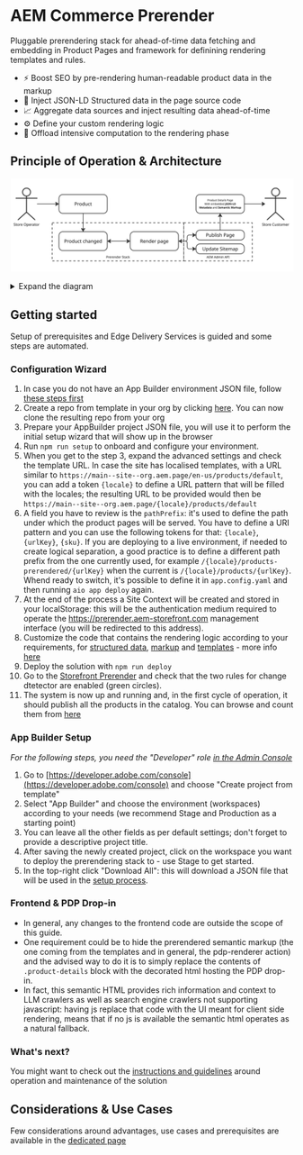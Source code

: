 # AEM Commerce Prerender

Pluggable prerendering stack for ahead-of-time data fetching and embedding in Product Pages and framework for definining rendering templates and rules.

* ⚡️ Boost SEO by pre-rendering human-readable product data in the markup
* 💉 Inject JSON-LD Structured data in the page source code
* 📈 Aggregate data sources and inject resulting data ahead-of-time
* ⚙️ Define your custom rendering logic
* 🧠 Offload intensive computation to the rendering phase

## Principle of Operation & Architecture
![Principle of Operation](/docs/principle-of-operation.jpg)

<details>
  <summary>Expand the diagram</summary>

  ![Architecture](/docs/architecture-overview.jpg)

</details>

## Getting started

  Setup of prerequisites and Edge Delivery Services is guided and some steps are automated.

### Configuration Wizard
  1. In case you do not have an App Builder environment JSON file, follow [these steps first](#app-builder-setup)
  1. Create a repo from template in your org by clicking [here](https://github.com/new?template_name=aem-commerce-prerender&template_owner=adobe-rnd). You can now clone the resulting repo from your org
  1. Prepare your AppBuilder project JSON file, you will use it to perform the initial setup wizard that will show up in the browser
  1. Run `npm run setup` to onboard and configure your environment.
  1. When you get to the step 3, expand the advanced settings and check the template URL. In case the site has localised templates, with a URL similar to `https://main--site--org.aem.page/en-us/products/default`, you can add a token `{locale}` to define a URL pattern that will be filled with the locales; the resulting URL to be provided would then be `https://main--site--org.aem.page/{locale}/products/default`
  1. A field you have to review is the `pathPrefix`: it's used to define the path under which the product pages will be served. You have to define a URI pattern and you can use the following tokens for that: `{locale}`, `{urlKey}`, `{sku}`. If you are deploying to a live environment, if needed to create logical separation, a good practice is to define a different path prefix from the one currently used, for example `/{locale}/products-prerendered/{urlKey}` when the current is `/{locale}/products/{urlKey}`. Whend ready to switch, it's possible to define it in `app.config.yaml` and then running `aio app deploy` again.
  1. At the end of the process a Site Context will be created and stored in your localStorage: this will be the authentication medium required to operate the https://prerender.aem-storefront.com management interface (you will be redirected to this address).
  1. Customize the code that contains the rendering logic according to your requirements, for [structured data](/actions/pdp-renderer/ldJson.js), [markup](/actions/pdp-renderer/render.js) and [templates](https://github.com/adobe-rnd/aem-commerce-prerender/tree/main/actions/pdp-renderer/templates) - more info [here](/docs/CUSTOMIZE.md)
  1. Deploy the solution with `npm run deploy`
  1. Go to the [Storefront Prerender](https://prerender.aem-storefront.com/#/change-detector) and check that the two rules for change dtetector are enabled (green circles).
  1. The system is now up and running and, in the first cycle of operation, it should publish all the products in the catalog. You can browse and count them from [here](https://prerender.aem-storefront.com/#/products)
  
### App Builder Setup

_For the following steps, you need the "Developer" role [in the Admin Console](https://helpx.adobe.com/enterprise/using/manage-developers.html)_

  1. Go to [https://developer.adobe.com/console](https://developer.adobe.com/console) and choose "Create project from template"
  1. Select "App Builder" and choose the environment (workspaces) according to your needs (we recommend Stage and Production as a starting point)
  1. You can leave all the other fields as per default settings; don't forget to provide a descriptive project title.
  1. After saving the newly created project, click on the workspace you want to deploy the prerendering stack to - use Stage to get started.
  1. In the top-right click "Download All": this will download a JSON file that will be used in the [setup process](#configuration-wizard).

### Frontend & PDP Drop-in
 - In general, any changes to the frontend code are outside the scope of this guide.
 - One requirement could be to hide the prerendered semantic markup (the one coming from the templates and in general, the pdp-renderer action) and the advised way to do it is to simply replace the contents of `.product-details` block with the decorated html hosting the PDP drop-in.
 - In fact, this semantic HTML provides rich information and context to LLM crawlers as well as search engine crawlers not supporting javascript: having js replace that code with the UI meant for client side rendering, means that if no js is available the semantic html operates as a natural fallback.

### What's next?
 You might want to check out the [instructions and guidelines](/docs/POST-SETUP.md) around operation and maintenance of the solution

## Considerations & Use Cases
 Few considerations around advantages, use cases and prerequisites are available in the [dedicated page](/docs/USE-CASES.md)
